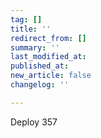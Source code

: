 ```yaml
---
tag: []
title: ''
redirect_from: []
summary: ''
last_modified_at: 
published_at: 
new_article: false
changelog: ''

---
```

Deploy 357